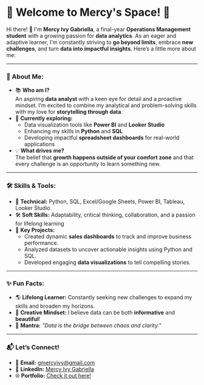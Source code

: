 # 🌟 Welcome to Mercy's Space! 🌟

Hi there! 👋 I'm **Mercy Ivy Gabriella**, a final-year **Operations Management student** with a growing passion for **data analytics**. As an eager and adaptive learner, I'm constantly striving to **go beyond limits**, embrace **new challenges**, and turn **data into impactful insights**. Here’s a little more about me:

---

### 🚀 About Me:
- 📚 **Who am I?**  
  An aspiring **data analyst** with a keen eye for detail and a proactive mindset. I’m excited to combine my analytical and problem-solving skills with my love for **storytelling through data**.  
- 🌱 **Currently exploring:**  
  - Data visualization tools like **Power BI** and **Looker Studio**  
  - Enhancing my skills in **Python** and **SQL**  
  - Developing impactful **spreadsheet dashboards** for real-world applications  
- 💡 **What drives me?**  
  The belief that **growth happens outside of your comfort zone** and that every challenge is an opportunity to learn something new.

---

### 🛠️ Skills & Tools:
- 🧩 **Technical:** Python, SQL, Excel/Google Sheets, Power BI, Tableau, Looker Studio  
- 🛠️ **Soft Skills:** Adaptability, critical thinking, collaboration, and a passion for lifelong learning  
- 🌟 **Key Projects:**  
  - Created dynamic **sales dashboards** to track and improve business performance.  
  - Analyzed datasets to uncover actionable insights using Python and SQL.  
  - Developed engaging **data visualizations** to tell compelling stories.

---

### ✨ Fun Facts:
- 🌎 **Lifelong Learner:** Constantly seeking new challenges to expand my skills and broaden my horizons.  
- 🎨 **Creative Mindset:** I believe data can be both **informative** and **beautiful**!  
- 🌟 **Mantra:** *"Data is the bridge between chaos and clarity."*

---

### 📬 Let’s Connect!
- 💌 **Email:** [gmercyivy@gmail.com](mailto:gmercyivy@gmail.com)  
- 🔗 **LinkedIn:** [Mercy Ivy Gabriella](https://www.linkedin.com/in/mercyivyg/)  
- 🌐 **Portfolio:** [Check it out here!](https://github.com/mergiella)
